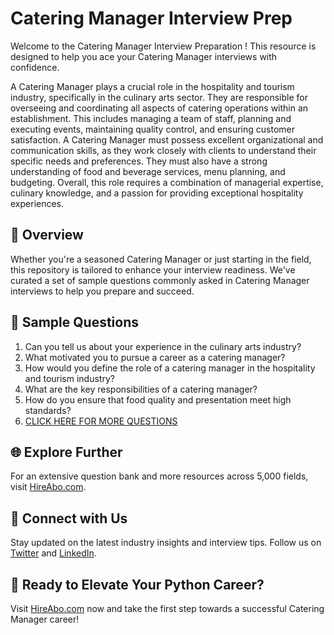 # Catering Manager Interview Prep

Welcome to the Catering Manager Interview Preparation ! This resource is designed to help you ace your Catering Manager interviews with confidence.

A Catering Manager plays a crucial role in the hospitality and tourism industry, specifically in the culinary arts sector. They are responsible for overseeing and coordinating all aspects of catering operations within an establishment. This includes managing a team of staff, planning and executing events, maintaining quality control, and ensuring customer satisfaction. A Catering Manager must possess excellent organizational and communication skills, as they work closely with clients to understand their specific needs and preferences. They must also have a strong understanding of food and beverage services, menu planning, and budgeting. Overall, this role requires a combination of managerial expertise, culinary knowledge, and a passion for providing exceptional hospitality experiences.

## 🚀 Overview

Whether you're a seasoned Catering Manager or just starting in the field, this repository is tailored to enhance your interview readiness. We've curated a set of sample questions commonly asked in Catering Manager interviews to help you prepare and succeed.

## 📝 Sample Questions

1. Can you tell us about your experience in the culinary arts industry?
2. What motivated you to pursue a career as a catering manager?
3. How would you define the role of a catering manager in the hospitality and tourism industry?
4. What are the key responsibilities of a catering manager?
5. How do you ensure that food quality and presentation meet high standards?
6. [CLICK HERE FOR MORE QUESTIONS](https://hireabo.com/job/11_2_5/Catering%20Manager)

## 🌐 Explore Further

For an extensive question bank and more resources across 5,000 fields, visit [HireAbo.com](https://www.hireabo.com).

## 📱 Connect with Us

Stay updated on the latest industry insights and interview tips. Follow us on [Twitter](https://twitter.com/hireabo) and [LinkedIn](https://www.linkedin.com/in/hire-abo-3609972a8/).

## 🚀 Ready to Elevate Your Python Career?

Visit [HireAbo.com](https://www.hireabo.com) now and take the first step towards a successful Catering Manager career!